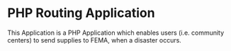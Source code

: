 # PHP Routing Application

This Application is a PHP Application which enables users (i.e. community centers) to send supplies to FEMA, when a disaster occurs. 
